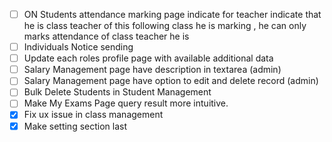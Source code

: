 - [ ] ON Students attendance marking page indicate for teacher indicate that he is class teacher of this following class he is marking , he can only marks attendance of class teacher he is
- [ ] Individuals Notice sending
- [ ] Update each roles profile page with available additional data
- [ ] Salary Management page have description in textarea (admin)
- [ ] Salary Management page have option to edit and delete record (admin)
- [ ] Bulk Delete Students in Student Management
- [ ] Make My Exams Page query result more intuitive.
- [x] Fix ux issue in class management
- [x] Make setting section last
